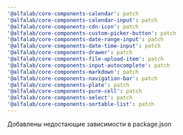 ```yaml
---
'@alfalab/core-components-calendar': patch
'@alfalab/core-components-calendar-input': patch
'@alfalab/core-components-cdn-icon': patch
'@alfalab/core-components-custom-picker-button': patch
'@alfalab/core-components-date-range-input': patch
'@alfalab/core-components-date-time-input': patch
'@alfalab/core-components-drawer': patch
'@alfalab/core-components-file-upload-item': patch
'@alfalab/core-components-input-autocomplete': patch
'@alfalab/core-components-markdown': patch
'@alfalab/core-components-navigation-bar': patch
'@alfalab/core-components-plate': patch
'@alfalab/core-components-pure-cell': patch
'@alfalab/core-components-select': patch
'@alfalab/core-components-sortable-list': patch
---
```


Добавлены недостающие зависимости в package.json
